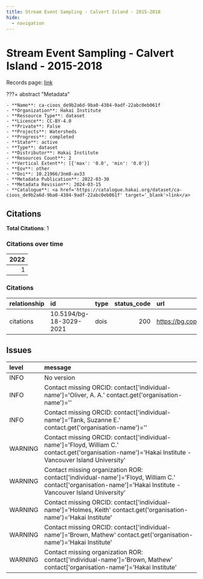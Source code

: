 ```yaml
---
title: Stream Event Sampling - Calvert Island - 2015-2018
hide:
  - navigation
---
```


# Stream Event Sampling - Calvert Island - 2015-2018

Records page: <a href='https://catalogue.hakai.org/dataset/ca-cioos_de9b2a6d-9ba0-4384-9adf-22abc0eb061f' target='_blank'>link</a>

???+ abstract "Metadata"

    - **Name**: ca-cioos_de9b2a6d-9ba0-4384-9adf-22abc0eb061f 
    - **Organization**: Hakai Institute 
    - **Ressource Type**: dataset 
    - **Licence**: CC-BY-4.0 
    - **Private**: False 
    - **Projects**: Watersheds 
    - **Progress**: completed 
    - **State**: active 
    - **Type**: dataset 
    - **Distributor**: Hakai Institute 
    - **Resources Count**: 2 
    - **Vertical Extent**: [{'max': '0.0', 'min': '0.0'}] 
    - **Eov**: other 
    - **Doi**: 10.21966/3nm8-av33 
    - **Metadata Publication**: 2022-03-30 
    - **Metadata Revision**: 2024-03-15 
    - **Catalogue**: <a href='https://catalogue.hakai.org/dataset/ca-cioos_de9b2a6d-9ba0-4384-9adf-22abc0eb061f' target='_blank'>link</a> 

<div id='map'></div>


## Citations

**Total Citations**: 1

### Citations over time

|   2022 |
|-------:|
|      1 |

### Citations

| relationship   | id                      | type   |   status_code | url                                              |
|:---------------|:------------------------|:-------|--------------:|:-------------------------------------------------|
| citations      | 10.5194/bg-18-3029-2021 | dois   |           200 | https://bg.copernicus.org/articles/18/3029/2021/ |




## Issues
| level   | message                                                                                                                                                        |
|:--------|:---------------------------------------------------------------------------------------------------------------------------------------------------------------|
| INFO    | No version                                                                                                                                                     |
| INFO    | Contact missing ORCID: contact['individual-name']='Oliver, A. A.' contact.get('organisation-name')=''                                                          |
| INFO    | Contact missing ORCID: contact['individual-name']='Tank, Suzanne E.' contact.get('organisation-name')=''                                                       |
| WARNING | Contact missing ORCID: contact['individual-name']='Floyd, William C.' contact.get('organisation-name')='Hakai Institute - Vancouver Island University'         |
| WARNING | Contact missing organization ROR:  contact['individual-name']='Floyd, William C.' contact['organisation-name']='Hakai Institute - Vancouver Island University' |
| WARNING | Contact missing ORCID: contact['individual-name']='Holmes, Keith' contact.get('organisation-name')='Hakai Institute'                                           |
| WARNING | Contact missing ORCID: contact['individual-name']='Brown, Mathew' contact.get('organisation-name')='Hakai Institute'                                           |
| WARNING | Contact missing organization ROR:  contact['individual-name']='Brown, Mathew' contact['organisation-name']='Hakai Institute'                                   |


<script>
   document.addEventListener("DOMContentLoaded", function() {
    var map = L.map('map').setView([51.505, -125.09], 5);
    L.tileLayer('https://tile.openstreetmap.org/{z}/{x}/{y}.png', {
        maxZoom: 19,
        attribution: '&copy; <a href="http://www.openstreetmap.org/copyright">OpenStreetMap</a>'
    }).addTo(map);
    var geojsonFeature = {
        "type": "Feature",
        "properties": {
            "name" : "Stream Event Sampling - Calvert Island - 2015-2018"
        },
        "geometry": {'type': 'Polygon', 'coordinates': [[[-128.1438446044922, 51.62526373476129], [-127.9639434814453, 51.62526373476129], [-127.9639434814453, 51.67809055534988], [-128.1438446044922, 51.67809055534988], [-128.1438446044922, 51.62526373476129]]]}
    }
    L.geoJSON(geojsonFeature).addTo(map);
   })
</script>